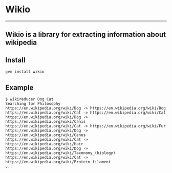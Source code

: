 # Wikio

----

Wikio is a library for extracting information about wikipedia
----

## Install

```
gem install wikio
```

## Example

```
$ wikireducer Dog Cat
Searching for Philosophy
https://en.wikipedia.org/wiki/Dog -> https://en.wikipedia.org/wiki/Dog
https://en.wikipedia.org/wiki/Cat -> https://en.wikipedia.org/wiki/Cat
https://en.wikipedia.org/wiki/Dog -> https://en.wikipedia.org/wiki/Canis
https://en.wikipedia.org/wiki/Cat -> https://en.wikipedia.org/wiki/Fur
https://en.wikipedia.org/wiki/Dog -> https://en.wikipedia.org/wiki/Genus
https://en.wikipedia.org/wiki/Cat -> https://en.wikipedia.org/wiki/Hair
https://en.wikipedia.org/wiki/Dog ->
https://en.wikipedia.org/wiki/Taxonomy_(biology)
https://en.wikipedia.org/wiki/Cat ->
https://en.wikipedia.org/wiki/Protein_filament
...
```
